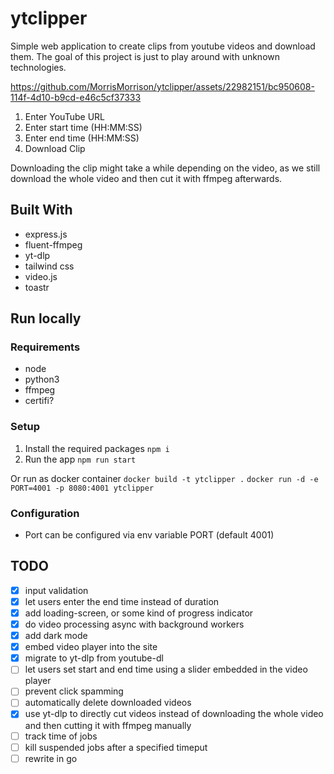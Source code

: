 # ytclipper
Simple web application to create clips from youtube videos and download them.
The goal of this project is just to play around with unknown technologies.



https://github.com/MorrisMorrison/ytclipper/assets/22982151/bc950608-114f-4d10-b9cd-e46c5cf37333


1. Enter YouTube URL
2. Enter start time (HH:MM:SS)
3. Enter end time (HH:MM:SS)
4. Download Clip

Downloading the clip might take a while depending on the video, as we still download the whole video and then cut it with ffmpeg afterwards.

## Built With
- express.js 
- fluent-ffmpeg
- yt-dlp
- tailwind css
- video.js
- toastr

## Run locally
### Requirements
- node
- python3
- ffmpeg
- certifi?

### Setup
1. Install the required packages
`npm i`
2. Run the app
`npm run start`

Or run as docker container 
`docker build -t ytclipper .`
`docker run -d -e PORT=4001 -p 8080:4001 ytclipper`

### Configuration
- Port can be configured via env variable PORT (default 4001)

## TODO
- [x] input validation
- [x] let users enter the end time instead of duration
- [x] add loading-screen, or some kind of progress indicator
- [x] do video processing async with background workers
- [x] add dark mode
- [x] embed video player into the site
- [x] migrate to yt-dlp from youtube-dl
- [ ] let users set start and end time using a slider embedded in the video player
- [ ] prevent click spamming
- [ ] automatically delete downloaded videos
- [x] use yt-dlp to directly cut videos instead of downloading the whole video and then cutting it with ffmpeg manually
- [ ] track time of jobs
- [ ] kill suspended jobs after a specified timeput
- [ ] rewrite in go

